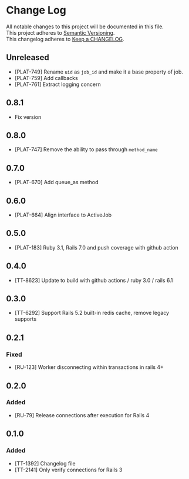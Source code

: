 # Change Log

All notable changes to this project will be documented in this file.  
This project adheres to [Semantic Versioning](http://semver.org/).  
This changelog adheres to [Keep a CHANGELOG](http://keepachangelog.com/).

## Unreleased

- [PLAT-749] Rename `uid` as `job_id` and make it a base property of job.
- [PLAT-759] Add callbacks
- [PLAT-761] Extract logging concern

## 0.8.1

- Fix version

## 0.8.0

- [PLAT-747] Remove the ability to pass through `method_name`

## 0.7.0

- [PLAT-670] Add queue_as method

## 0.6.0

- [PLAT-664] Align interface to ActiveJob

## 0.5.0

- [PLAT-183] Ruby 3.1, Rails 7.0 and push coverage with github action

## 0.4.0

- [TT-8623] Update to build with github actions / ruby 3.0 / rails 6.1

## 0.3.0

- [TT-6292] Support Rails 5.2 built-in redis cache, remove legacy supports

## 0.2.1

### Fixed

- [RU-123] Worker disconnecting within transactions in rails 4+

## 0.2.0

### Added

- [RU-79] Release connections after execution for Rails 4

## 0.1.0

### Added

- [TT-1392] Changelog file
- [TT-2141] Only verify connections for Rails 3
